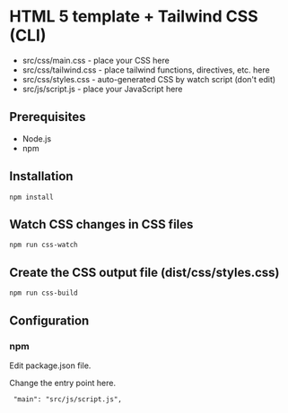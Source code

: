 # HTML 5 template + Tailwind CSS (CLI)

- src/css/main.css - place your CSS here
- src/css/tailwind.css - place tailwind functions, directives, etc. here
- src/css/styles.css - auto-generated CSS by watch script (don't edit)
- src/js/script.js - place your JavaScript here

## Prerequisites

- Node.js
- npm

## Installation

```npm install```

## Watch CSS changes in CSS files

``` npm run css-watch ```

## Create the CSS output file (dist/css/styles.css)

``` npm run css-build ```

## Configuration

### npm 

Edit package.json file.

Change the entry point here.

``` "main": "src/js/script.js",```